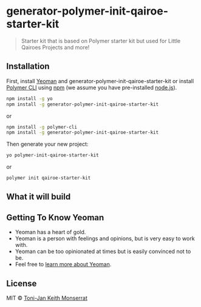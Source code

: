 <!--# generator-polymer-init-qairoe-starter-kit [![NPM version][npm-image]][npm-url] [![Build Status][travis-image]][travis-url] [![Dependency Status][daviddm-image]][daviddm-url] [![Coverage percentage][coveralls-image]][coveralls-url]-->
# generator-polymer-init-qairoe-starter-kit
> Starter kit that is based on Polymer starter kit but used for Little Qairoes Projects and more!

## Installation

First, install [Yeoman](http://yeoman.io) 
and generator-polymer-init-qairoe-starter-kit 
or install [Polymer CLI](https://www.polymer-project.org/1.0/docs/tools/polymer-cli) 
using [npm](https://www.npmjs.com/) (we assume you have pre-installed [node.js](https://nodejs.org/)).


```bash
npm install -g yo
npm install -g generator-polymer-init-qairoe-starter-kit
```

or

```bash
npm install -g polymer-cli
npm install -g generator-polymer-init-qairoe-starter-kit
```

Then generate your new project:

```bash
yo polymer-init-qairoe-starter-kit
```

or

```bash
polymer init qairoe-starter-kit
```

## What it will build



## Getting To Know Yeoman

 * Yeoman has a heart of gold.
 * Yeoman is a person with feelings and opinions, but is very easy to work with.
 * Yeoman can be too opinionated at times but is easily convinced not to be.
 * Feel free to [learn more about Yeoman](http://yeoman.io/).

## License

MIT © [Toni-Jan Keith Monserrat]()


[npm-image]: https://badge.fury.io/js/generator-polymer-init-qairoe-starter-kit.svg
[npm-url]: https://npmjs.org/package/generator-polymer-init-qairoe-starter-kit
[travis-image]: https://travis-ci.org/littleqairoes/generator-polymer-init-qairoe-starter-kit.svg?branch=master
[travis-url]: https://travis-ci.org/littleqairoes/generator-polymer-init-qairoe-starter-kit
[daviddm-image]: https://david-dm.org/littleqairoes/generator-polymer-init-qairoe-starter-kit.svg?theme=shields.io
[daviddm-url]: https://david-dm.org/littleqairoes/generator-polymer-init-qairoe-starter-kit
[coveralls-image]: https://coveralls.io/repos/littleqairoes/generator-polymer-init-qairoe-starter-kit/badge.svg
[coveralls-url]: https://coveralls.io/r/littleqairoes/generator-polymer-init-qairoe-starter-kit

